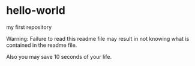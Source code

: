 # hello-world
my first repository

Warning: Failure to read this readme file may result in not knowing what is contained in the readme file.

Also you may save 10 seconds of your life.


